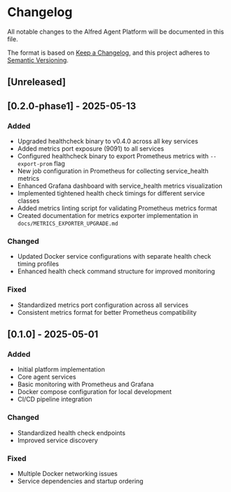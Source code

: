 # Changelog

All notable changes to the Alfred Agent Platform will be documented in this file.

The format is based on [Keep a Changelog](https://keepachangelog.com/en/1.0.0/),
and this project adheres to [Semantic Versioning](https://semver.org/spec/v2.0.0.html).

## [Unreleased]

## [0.2.0-phase1] - 2025-05-13

### Added
- Upgraded healthcheck binary to v0.4.0 across all key services
- Added metrics port exposure (9091) to all services
- Configured healthcheck binary to export Prometheus metrics with `--export-prom` flag
- New job configuration in Prometheus for collecting service_health metrics
- Enhanced Grafana dashboard with service_health metrics visualization
- Implemented tightened health check timings for different service classes
- Added metrics linting script for validating Prometheus metrics format
- Created documentation for metrics exporter implementation in `docs/METRICS_EXPORTER_UPGRADE.md`

### Changed
- Updated Docker service configurations with separate health check timing profiles
- Enhanced health check command structure for improved monitoring

### Fixed
- Standardized metrics port configuration across all services
- Consistent metrics format for better Prometheus compatibility

## [0.1.0] - 2025-05-01

### Added
- Initial platform implementation
- Core agent services
- Basic monitoring with Prometheus and Grafana
- Docker compose configuration for local development
- CI/CD pipeline integration

### Changed
- Standardized health check endpoints
- Improved service discovery

### Fixed
- Multiple Docker networking issues
- Service dependencies and startup ordering

